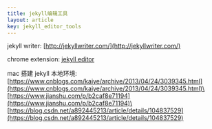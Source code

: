 ```yaml
---
title: jekyll编辑工具
layout: article
key: jekyll_editor_tools
---
```


<!--more-->

jekyll writer: [http://jekyllwriter.com/](http://jekyllwriter.com/)

chrome extension: [jekyll editor](https://chrome.google.com/webstore/detail/jekyll-editor/dfdkgbhjmllemfblfoohhehdigokocme/related)

mac 搭建 jekyll 本地环境:\
[https://www.cnblogs.com/kaiye/archive/2013/04/24/3039345.html](https://www.cnblogs.com/kaiye/archive/2013/04/24/3039345.html)\
[https://www.jianshu.com/p/b2caf8e71194](https://www.jianshu.com/p/b2caf8e71194)\
[https://blog.csdn.net/a892445213/article/details/104837529](https://blog.csdn.net/a892445213/article/details/104837529)